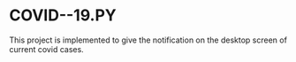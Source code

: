 # COVID--19.PY
This project is implemented to give the notification on the desktop screen of current covid cases.
